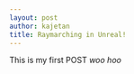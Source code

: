 ```yaml
---
layout: post
author: kajetan
title: Raymarching in Unreal!
---
```


This is my first POST *woo hoo*

